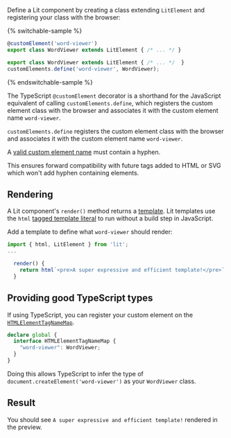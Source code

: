 

Define a Lit component by creating a class extending `LitElement` and
registering your class with the browser:

{% switchable-sample %}

```ts
@customElement('word-viewer')
export class WordViewer extends LitElement { /* ... */ }
```

```js
export class WordViewer extends LitElement { /* ... */  }
customElements.define('word-viewer', WordViewer);
```

{% endswitchable-sample %}

<ts-js>
<span slot="ts">

The TypeScript `@customElement` decorator is a shorthand for the JavaScript
equivalent of calling `customElements.define`, which registers the custom
element class with the browser and associates it with the custom element name
`word-viewer`.

</span>
<span slot="js">

`customElements.define` registers the custom element class with the browser and
associates it with the custom element name `word-viewer`.

</span>
</ts-js>

<litdev-aside type="positive">

A [valid custom element
name](https://html.spec.whatwg.org/multipage/custom-elements.html#valid-custom-element-name)
must contain a hyphen.

This ensures forward compatibility with future tags added to HTML or SVG which
won't add hyphen containing elements.

</litdev-aside>

## Rendering

A Lit component's `render()` method returns a
[template](/docs/templates/overview/). Lit templates use the
`html` [tagged template
literal](https://developer.mozilla.org/en-US/docs/Web/JavaScript/Reference/Template_literals#tagged_templates)
to run without a build step in JavaScript.

Add a template to define what `word-viewer` should render:

```ts
import { html, LitElement } from 'lit';
...

  render() {
    return html`<pre>A super expressive and efficient template!</pre>`
  }
```

<ts-js>
<div slot="ts">

## Providing good TypeScript types

If using TypeScript, you can register your custom element on the
[`HTMLElementTagNameMap`](/docs/components/defining/#typescript-typings).

```ts
declare global {
  interface HTMLElementTagNameMap {
    "word-viewer": WordViewer;
  }
}
```

Doing this allows TypeScript to infer the type of
`document.createElement('word-viewer')` as your `WordViewer` class.

</div>
<div slot="js"><!-- Nothing to show for JS --></div>
</ts-js>

## Result

You should see `A super expressive and efficient template!` rendered in the
preview.
